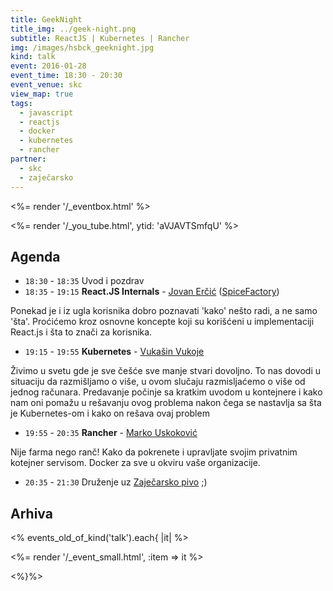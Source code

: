 ```yaml
---
title: GeekNight
title_img: ../geek-night.png
subtitle: ReactJS | Kubernetes | Rancher
img: /images/hsbck_geeknight.jpg
kind: talk
event: 2016-01-28
event_time: 18:30 - 20:30
event_venue: skc
view_map: true
tags:
  - javascript
  - reactjs
  - docker
  - kubernetes
  - rancher
partner:
  - skc
  - zaječarsko
---
```


<%= render '/_eventbox.html' %>

<%= render '/_you_tube.html', ytid: 'aVJAVTSmfqU' %>

## Agenda

+ `18:30` - `18:35` Uvod i pozdrav
+ `18:35` - `19:15` **React.JS Internals** - [Jovan Erčić](https://www.linkedin.com/in/jokka) ([SpiceFactory](http://spicefactory.co/))

Ponekad je i iz ugla korisnika dobro poznavati 'kako' nešto radi, a ne samo
'šta'. Proćićemo kroz osnovne koncepte koji su korišćeni u implementaciji
React.js i šta to znači za korisnika.

+ `19:15` - `19:55` **Kubernetes** - [Vukašin Vukoje](https://twitter.com/wukoje)

Živimo u svetu gde je sve češće sve manje stvari dovoljno. To nas dovodi u situaciju da razmišljamo o više, u ovom slučaju razmisljaćemo o više od jednog računara.
Predavanje počinje sa kratkim uvodom u kontejnere i kako nam oni pomažu u rešavanju ovog problema nakon čega se nastavlja sa šta je Kubernetes-om i kako on rešava ovaj problem

+ `19:55` - `20:35` **Rancher** - [Marko Uskoković](https://www.linkedin.com/in/uskokovicmarko)

Nije farma nego ranč! Kako da pokrenete i upravljate svojim privatnim kotejner servisom. Docker za sve u okviru vaše organizacije.

+ `20:35` - `21:30` Druženje uz [Zaječarsko pivo](http://zajecarskopivo.com/) ;)


## Arhiva

<% events_old_of_kind('talk').each{ |it| %>

<%= render '/_event_small.html', :item => it %>

<%}%>

